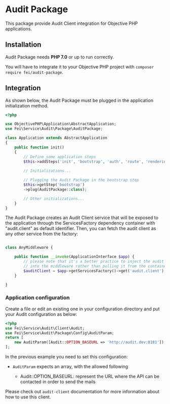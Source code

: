 # Audit Package

This package provide Audit Client integration for Objective PHP applications.

## Installation

Audit Package needs **PHP 7.0** or up to run correctly.

You will have to integrate it to your Objective PHP project with `composer require fei/audit-package`.

## Integration

As shown below, the Audit Package must be plugged in the application initialization method.

```php
<?php

use ObjectivePHP\Application\AbstractApplication;
use Fei\Service\Audit\Package\AuditPackage;

class Application extends AbstractApplication
{
    public function init()
    {
        // Define some application steps
        $this->addSteps('init', 'bootstrap', 'auth', 'route', 'rendering');
        
        // Initializations...

        // Plugging the Audit Package in the bootstrap step
        $this->getStep('bootstrap')
        ->plug(AuditPackage::class);

        // Other initializations...
    }
}
```
The Audit Package creates an Audit Client service that will be exposed to the application through the ServicesFactory dependency container with "audit.client" as default identifier. Then, you can fetch the audit client as any other service from the factory:

```php

class AnyMiddleware {

    public function __invoke(ApplicationInterface $app) {
        // please note that it's a better practice to inject the audit client 
        // into the middleware rather than pulling it from the container
        $auditClient = $app->getServicesFactory()->get('audit.client');
    }

}

```

### Application configuration

Create a file or edit an existing one in your configuration directory and put your Audit configuration as below:

```php
<?php
use Fei\Service\Audit\Client\Audit;
use Fei\Service\Audit\Package\Config\AuditParam;
return [
    new AuditParam([Audit::OPTION_BASEURL => 'http://audit.dev:8181']),
];
```

In the previous example you need to set this configuration:

* `AuditParam` expects an array, with the allowed following 

    * Audit::OPTION_BASEURL: represent the URL where the API can be contacted in order to send the mails

Please check out `audit-client` documentation for more information about how to use this client.
